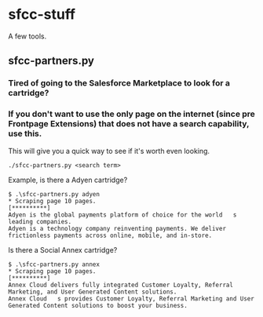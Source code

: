# sfcc-stuff

A few tools.

## sfcc-partners.py
### Tired of going to the Salesforce Marketplace to look for a cartridge?
### If you don't want to use the only page on the internet (since pre Frontpage Extensions) that does not have a search capability, use this.

This will give you a quick way to see if it's worth even looking.

```
./sfcc-partners.py <search term>
```
  
Example, is there a Adyen cartridge?
```
$ .\sfcc-partners.py adyen
* Scraping page 10 pages.
[**********]
Adyen is the global payments platform of choice for the world   s leading companies.
Adyen is a technology company reinventing payments. We deliver frictionless payments across online, mobile, and in-store.
```

Is there a Social Annex cartridge?
```
$ .\sfcc-partners.py annex
* Scraping page 10 pages.
[**********]
Annex Cloud delivers fully integrated Customer Loyalty, Referral Marketing, and User Generated Content solutions.
Annex Cloud   s provides Customer Loyalty, Referral Marketing and User Generated Content solutions to boost your business.
```

  
